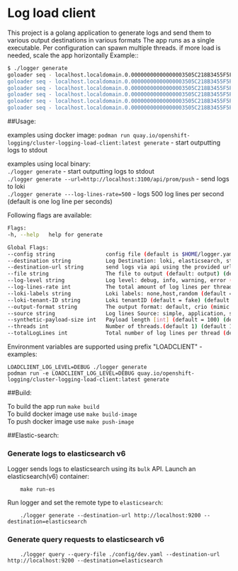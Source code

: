 # Log load client

This project is a golang application to generate logs and send them to various output destinations in various formats
The app runs as a single executable. Per configuration can spawn multiple threads. if more load is needed, scale the app horizontally
Example::

```bash
$ ./logger generate
goloader seq - localhost.localdomain.0.00000000000000003505C218B3455F5F - 0000000000 - You're screwed !
goloader seq - localhost.localdomain.0.00000000000000003505C218B3455F5F - 0000000001 - Don’t use beef stew as a computer password. It’s not stroganoff.
goloader seq - localhost.localdomain.0.00000000000000003505C218B3455F5F - 0000000002 - failed to reach the cloud, try again on a rainy day
goloader seq - localhost.localdomain.0.00000000000000003505C218B3455F5F - 0000000003 - successfully launched a car in space
goloader seq - localhost.localdomain.0.00000000000000003505C218B3455F5F - 0000000004 - error while reading floppy disk
goloader seq - localhost.localdomain.0.00000000000000003505C218B3455F5F - 0000000005 - Don’t use beef stew as a computer password. It’s not stroganoff.
```
##Usage:

examples using docker image:
`podman run quay.io/openshift-logging/cluster-logging-load-client:latest generate`  - start outputting logs to stdout


examples using local binary:  
`./logger generate` - start outputting logs to stdout  
`./logger generate --url=http://localhost:3100/api/prom/push` - send logs to loki  
`./logger generate ---log-lines-rate=500` - logs 500 log lines per second (default is one log line per seconds)  

Following flags are available:  

```bash
Flags:
-h, --help   help for generate

Global Flags:
--config string                config file (default is $HOME/logger.yaml)
--destination string           Log Destination: loki, elasticsearch, stdout, file. (default stdout) (default "stdout")
--destination-url string       send logs via api using the provided url (e.g http://localhost:3100/api/prom/push)
--file string                  The file to output (default: output) (default "output")
--log-level string             Log level: debug, info, warning, error (default = error) (default "error")
--log-lines-rate int           The total amount of log lines per thread per second to generate.(default 1) (default 1)
--loki-labels string           Loki labels: none,host,random (default = random) (default "random")
--loki-tenant-ID string        Loki tenantID (default = fake) (default "fake")
--output-format string         The output format: default, crio (mimic CRIO output), csv (default "default")
--source string                Log lines Source: simple, application, synthetic. (default simple) (default "simple")
--synthetic-payload-size int   Payload length [int] (default = 100) (default 100)
--threads int                  Number of threads.(default 1) (default 1)
--totalLogLines int            Total number of log lines per thread (default 0 - infinite)
```

Environment variables are supported using prefix "LOADCLIENT" - examples: 

`LOADCLIENT_LOG_LEVEL=DEBUG ./logger generate`  
`podman run -e LOADCLIENT_LOG_LEVEL=DEBUG quay.io/openshift-logging/cluster-logging-load-client:latest generate`  

##Build:

To build the app run `make build`  
To build docker image use `make build-image`  
To push docker image use `make push-image`  

##Elastic-search:

### Generate logs to elasticsearch v6

Logger sends logs to elasticsearch using its `bulk` API.
Launch an elasticsearch(v6) container:
```
    make run-es
```

Run logger and set the remote type to `elasticsearch`: 
```
    ./logger generate --destination-url http://localhost:9200 --destination=elasticsearch
```

### Generate query requests to elasticsearch v6

```
    ./logger query --query-file ./config/dev.yaml --destination-url http://localhost:9200 --destination=elasticsearch
```
